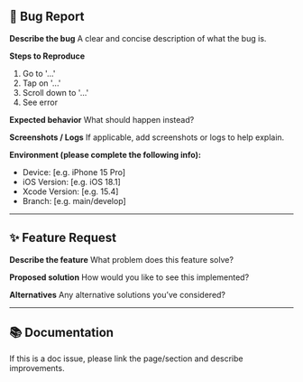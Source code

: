 ## 🐞 Bug Report

**Describe the bug**
A clear and concise description of what the bug is.

**Steps to Reproduce**
1. Go to '...'
2. Tap on '...'
3. Scroll down to '...'
4. See error

**Expected behavior**
What should happen instead?

**Screenshots / Logs**
If applicable, add screenshots or logs to help explain.

**Environment (please complete the following info):**
- Device: [e.g. iPhone 15 Pro]
- iOS Version: [e.g. iOS 18.1]
- Xcode Version: [e.g. 15.4]
- Branch: [e.g. main/develop]

---

## ✨ Feature Request

**Describe the feature**
What problem does this feature solve?

**Proposed solution**
How would you like to see this implemented?

**Alternatives**
Any alternative solutions you’ve considered?

---

## 📚 Documentation
If this is a doc issue, please link the page/section and describe improvements.
